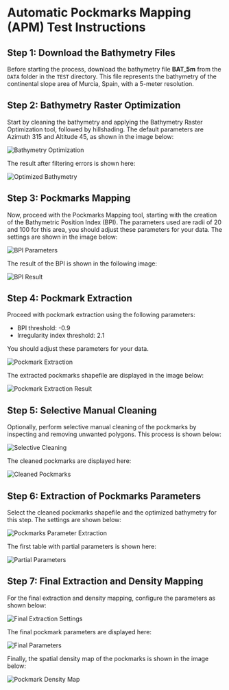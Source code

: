 # Automatic Pockmarks Mapping (APM) Test Instructions

## Step 1: Download the Bathymetry Files
Before starting the process, download the bathymetry file **BAT_5m** from the `DATA` folder in the `TEST` directory. This file represents the bathymetry of the continental slope area of Murcia, Spain, with a 5-meter resolution.

## Step 2: Bathymetry Raster Optimization
Start by cleaning the bathymetry and applying the Bathymetry Raster Optimization tool, followed by hillshading. The default parameters are Azimuth 315 and Altitude 45, as shown in the image below:

![Bathymetry Optimization](https://gemar-ieo.github.io/APM/test/Images/02_BLOQUE1_PANTALLA.jpg)

The result after filtering errors is shown here:

![Optimized Bathymetry](https://gemar-ieo.github.io/APM/test/Images/03_BLOQUE1_RESULTADO.jpg)

## Step 3: Pockmarks Mapping
Now, proceed with the Pockmarks Mapping tool, starting with the creation of the Bathymetric Position Index (BPI). The parameters used are radii of 20 and 100 for this area, you should adjust these parameters for your data. The settings are shown in the image below:

![BPI Parameters](https://gemar-ieo.github.io/APM/test/Images/04_BLOQUE2A_PANTALLA.jpg)

The result of the BPI is shown in the following image:

![BPI Result](https://gemar-ieo.github.io/APM/test/Images/05_BLOQUE2A_RESULTADO.jpg)

## Step 4: Pockmark Extraction
Proceed with pockmark extraction using the following parameters:
- BPI threshold: -0.9
- Irregularity index threshold: 2.1

You should adjust these parameters for your data.

![Pockmark Extraction](https://gemar-ieo.github.io/APM/test/Images/06_BLOQUE2B_PANTALLA.jpg)

The extracted pockmarks shapefile are displayed in the image below:

![Pockmark Extraction Result](https://gemar-ieo.github.io/APM/test/Images/07_BLOQUE2B_RESULTADO.jpg)

## Step 5: Selective Manual Cleaning
Optionally, perform selective manual cleaning of the pockmarks by inspecting and removing unwanted polygons. This process is shown below:

![Selective Cleaning](https://gemar-ieo.github.io/APM/test/Images/08_BLOQUE2C_PANTALLA.jpg)

The cleaned pockmarks are displayed here:

![Cleaned Pockmarks](https://gemar-ieo.github.io/APM/test/Images/10_BLOQUE2C_RESULTADO.jpg)

## Step 6: Extraction of Pockmarks Parameters
Select the cleaned pockmarks shapefile and the optimized bathymetry for this step. The settings are shown below:

![Pockmarks Parameter Extraction](https://gemar-ieo.github.io/APM/test/Images/11_BLOQUE3A_PANTALLA.jpg)

The first table with partial parameters is shown here:

![Partial Parameters](https://gemar-ieo.github.io/APM/test/Images/12_BLOQUE3A_RESULTADO.jpg)

## Step 7: Final Extraction and Density Mapping
For the final extraction and density mapping, configure the parameters as shown below:

![Final Extraction Settings](https://gemar-ieo.github.io/APM/test/Images/13_BLOQUE3B_PANTALLA.jpg)

The final pockmark parameters are displayed here:

![Final Parameters](https://gemar-ieo.github.io/APM/test/Images/15_BLOQUE3B_RESULTADO2.jpg)

Finally, the spatial density map of the pockmarks is shown in the image below:

![Pockmark Density Map](https://gemar-ieo.github.io/APM/test/Images/14_BLOQUE3B_RESULTADO1.jpg)
